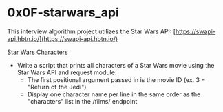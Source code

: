 # 0x0F-starwars_api
This interview algorithm project utilizes the Star Wars API: [https://swapi-api.hbtn.io/](https://swapi-api.hbtn.io/)

[Star Wars Characters](/0x06-starwars_api/0-starwars_characters.js)
* Write a script that prints all characters of a Star Wars movie using the Star Wars API and request module:
  * The first positional argument passed in is the movie ID (ex. 3 = "Return of the Jedi")
  * Display one character name per line in the same order as the "characters" list in the /films/ endpoint
